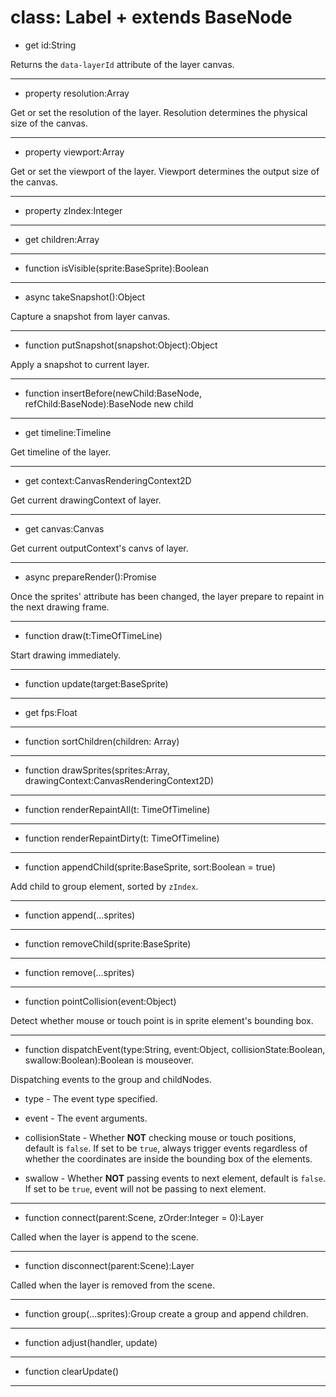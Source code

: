 # class: Label + extends BaseNode

+ get id:String

Returns the `data-layerId` attribute of the layer canvas.

---

+ property resolution:Array

Get or set the resolution of the layer. Resolution determines the physical size of the canvas. 

---

+ property viewport:Array

Get or set the viewport of the layer. Viewport determines the output size of the canvas.

---

+ property zIndex:Integer


---

+ get children:Array


---

+ function isVisible(sprite:BaseSprite):Boolean


---

+ async takeSnapshot():Object

Capture a snapshot from layer canvas.

---

+ function putSnapshot(snapshot:Object):Object

Apply a snapshot to current layer.

---

+ function insertBefore(newChild:BaseNode, refChild:BaseNode):BaseNode new child


---

+ get timeline:Timeline

Get timeline of the layer.

---

+ get context:CanvasRenderingContext2D

Get current drawingContext of layer.

---

+ get canvas:Canvas

Get current outputContext's canvs of layer.

---

+ async prepareRender():Promise

Once the sprites' attribute has been changed, the layer prepare to repaint in the next drawing frame.

---

+ function draw(t:TimeOfTimeLine)

Start drawing immediately.

---

- function update(target:BaseSprite)


---

+ get fps:Float


---

- function sortChildren(children: Array)


---

- function drawSprites(sprites:Array, drawingContext:CanvasRenderingContext2D)


---

- function renderRepaintAll(t: TimeOfTimeline)


---

- function renderRepaintDirty(t: TimeOfTimeline)


---

+ function appendChild(sprite:BaseSprite, sort:Boolean = true)

Add child to group element, sorted by `zIndex`.

---

+ function append(...sprites)


---

+ function removeChild(sprite:BaseSprite)


---

+ function remove(...sprites)


---

+ function pointCollision(event:Object)

Detect whether mouse or touch point is in sprite element's bounding box.

---

+ function dispatchEvent(type:String, event:Object, collisionState:Boolean, swallow:Boolean):Boolean is mouseover.

Dispatching events to the group and childNodes.

* type - The event type specified.

* event - The event arguments.

* collisionState - Whether **NOT** checking mouse or touch positions, default is `false`. If set to be `true`, always trigger events regardless of whether the coordinates are inside the bounding box of the elements.

* swallow - Whether **NOT** passing events to next element, default is `false`. If set to be `true`, event will not be passing to next element.

---

- function connect(parent:Scene, zOrder:Integer = 0):Layer

Called when the layer is append to the scene. 

---

- function disconnect(parent:Scene):Layer

Called when the layer is removed from the scene.

---

+ function group(...sprites):Group create a group and append children.


---

+ function adjust(handler, update)


---

- function clearUpdate()


---
